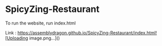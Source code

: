 # SpicyZing-Restaurant

To run the website, run index.html

Link : https://assemblydragon.github.io/SpicyZing-Restaurant/index.html![Uploading image.png…]()
